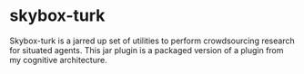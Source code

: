 # skybox-turk
Skybox-turk is a jarred up set of utilities to perform crowdsourcing research for situated agents. This jar plugin is a packaged version of a plugin from my cognitive architecture. 
